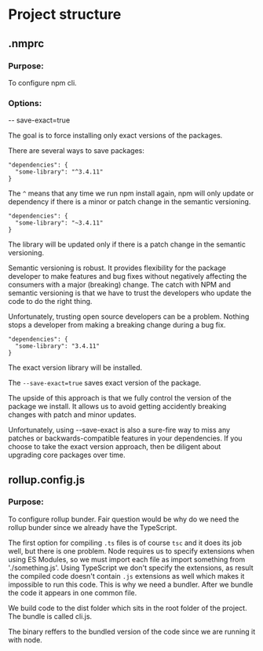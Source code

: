 # Project structure

## .nmprc

### Purpose:
To configure npm cli.

### Options:
-- save-exact=true 

The goal is to force installing only exact versions of the packages.

There are several ways to save packages:

```
"dependencies": {
  "some-library": "^3.4.11"
}
```

The `^` means that any time we run npm install again, npm will only update or dependency if there is a minor or patch change in the semantic versioning. 

```
"dependencies": {
  "some-library": "~3.4.11"
}
```

The library will be updated only if there is a patch change in the semantic versioning.

Semantic versioning is robust. It provides flexibility for the package developer to make features and bug fixes without negatively affecting the consumers with a major (breaking) change. The catch with NPM and semantic versioning is that we have to trust the developers who update the code to do the right thing.

Unfortunately, trusting open source developers can be a problem. Nothing stops a developer from making a breaking change during a bug fix.

```
"dependencies": {
  "some-library": "3.4.11"
}
```

The exact version library will be installed.

The `--save-exact=true` saves exact version of the package.

The upside of this approach is that we fully control the version of the package we install. It allows us to avoid getting accidently breaking changes with patch and minor updates.

Unfortunately, using --save-exact is also a sure-fire way to miss any patches or backwards-compatible features in your dependencies. If you choose to take the exact version approach, then be diligent about upgrading core packages over time.

## rollup.config.js

### Purpose:

To configure rollup bunder. Fair question would be why do we need the rollup bunder since we already have the TypeScript.

The first option for compiling `.ts` files is of course `tsc` and it does its job well, but there is one problem. Node requires us to specify extensions when using ES Modules, so we must import each file as import something from './something.js'. Using TypeScript we don't specify the extensions, as result the compiled code doesn't contain `.js` extensions as well which makes it impossible to run this code. This is why we need a bundler. After we bundle the code it appears in one common file.

We build code to the dist folder which sits in the root folder of the project. The bundle is called cli.js.

The binary reffers to the bundled version of the code since we are running it with node.

